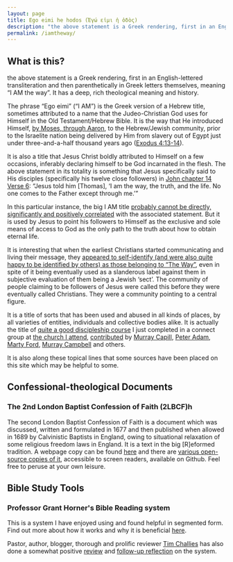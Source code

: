 ```yaml
---
layout: page
title: Ego eimi he hodos (Ἐγώ εἰμι ἡ ὁδὸς)
description: "the above statement is a Greek rendering, first in an English-lettered transliteration and then parenthetically in Greek letters themselves, meaning &ldquo;I AM the way&rdquo;. It has a deep, rich theological menaing and history."
permalink: /iamtheway/
---
```


## What is this?
the above statement is a Greek rendering, first in an English-lettered transliteration and then parenthetically in Greek letters themselves, meaning &ldquo;I AM the way&rdquo;. It has a deep, rich theological meaning and history.
 
The phrase &ldquo;Ego eimi&rdquo; (&ldquo;I AM&rdquo;) is the Greek version of a Hebrew title, sometimes attributed to a name that the Judeo-Christian God uses for Himself in the Old Testament/Hebrew Bible. It is the way that He introduced Himself, [by Moses, through Aaron](https://www.gotquestions.org/Moses-and-Aaron.html), to the Hebrew/Jewish community, prior to the Israelite nation being delivered by Him from slavery out of Egypt just under three-and-a-half thousand years ago ([Exodus 4:13-14](https://www.biblegateway.com/passage/?search=ex+3%3A13-14&version=CSB)).

It is also a title that Jesus Christ boldly attributed to Himself on a few occasions, inferably declaring himself to be God incarnated in the flesh. The above statement in its totality is something that Jesus specifically said to His disciples (specifically his twelve close followers) in [John chapter 14 Verse 6](https://www.biblegateway.com/passage/?search=jn+14%3A6&version=CSB):
&ldquo;Jesus told him [Thomas], &lsquo;I am the way, the truth, and the life. No one comes to the Father except through me.&rsquo;&rdquo;

In this particular instance, the big I AM title [probably cannot be directly, significantly and positively correlated](https://www.biola.edu/blogs/good-book-blog/2015/does-i-am-always-refer-to-god-in-the-gospel-of-john) with the associated statement. But it is used by Jesus to point his followers to Himself as the exclusive and sole means of access to God as the only path to the truth about how to obtain eternal life.

It is interesting that when the earliest Christians started communicating and living their message, they [appeared to self-identify (and were also quite happy to be identified by others) as those belonging to &ldquo;The Way&rdquo;](https://www.gotquestions.org/the-Way.html), even in spite of it being eventually used as a slanderous label against them in subjective evaluation of them being a Jewish &lsquo;sect&rsquo;. The community of people claiming to be followers of Jesus were called this before they were eventually called Christians. They were a community pointing to a central figure.

It is a title of sorts that has been used and abused in all kinds of places, by all varieties of entities, individuals and collective bodies alike. It is actually the title of [quite a good discipleship course](https://thewaydiscipleship.com/about/) I just completed in a connect group at [the church I attend](https://gracechristiancommunity.org.au/about-us), [contributed](https://thewaydiscipleship.com/contributors/) by [Murray Capill](https://rtc.edu.au/who-we-are/staff/dr-murray-capill/), [Peter Adam](https://stjudes.org.au/peteradam/), [Marty Ford](https://au.thegospelcoalition.org/profile/marty-foord/), [Murray Campbell](https://murraycampbell.net/about/) and others.

It is also along these topical lines that some sources have been placed on this site which may be helpful to some.

## Confessional-theological Documents
### The 2nd London Baptist Confession of Faith (2LBCF)h
The second London Baptist Confession of Faith is a document which was discussed, written and formulated in 1677 and then published when allowed in 1689 by Calvinistic Baptists in England, owing to situational relaxation of some religious freedom laws in England. It is a text in the big [R]eformed tradition. A webpage copy can be found [here](/1689lbc/) and there are [various open-source copies of it](https://github.com/njsch/lbcf), accessible to screen readers, available on Github. Feel free to peruse at your own leisure.

## Bible Study Tools
### Professor Grant Horner's Bible Reading system
This is a system I have enjoyed using and found helpful in segmented form. Find out more about how it works and why it is beneficial [here](/horner/).

Pastor, author, blogger, thorough and prolific reviewer [Tim Challies](https://www.challies.com/brief-biography/) has also done a somewhat positive [review](https://www.challies.com/christian-living/ten-chapters-per-day/) and [follow-up reflection](https://www.challies.com/general-news/ten-chapters-per-day-follow-up/) on the system.
